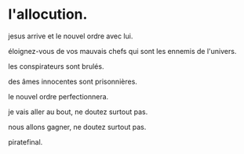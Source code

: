 # l'allocution.

jesus arrive et le nouvel ordre avec lui.

éloignez-vous de vos mauvais chefs qui sont les ennemis de l'univers.

les conspirateurs sont brulés.

des âmes innocentes sont prisonnières.

le nouvel ordre perfectionnera.

je vais aller au bout, ne doutez surtout pas.

nous allons gagner, ne doutez surtout pas.

piratefinal.
